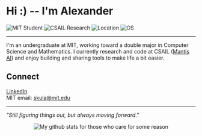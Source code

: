 # Hi :) -- I'm Alexander

![MIT Student](https://img.shields.io/badge/MIT--Undergraduate-900020?style=flat&logo=academia)
![CSAIL Research](https://img.shields.io/badge/Researcher-CSAIL-blue)
![Location](https://img.shields.io/badge/Cambridge%2C%20MA-USA-brightgreen)
![OS](https://img.shields.io/badge/macOS-Primary-lightgrey?logo=apple)

---

I'm an undergraduate at MIT, working toward a double major in Computer Science and Mathematics. I currently research and code at CSAIL ([Mantis AI](https://home.withmantis.com/)) and enjoy building and sharing tools to make life a bit easier.

## Connect

[LinkedIn](https://www.linkedin.com/in/skula)  
MIT email: skula@mit.edu

---

_"Still figuring things out, but always moving forward."_

<p align="center">
  <img src="https://github-readme-stats.vercel.app/api?username=skula&show_icons=true&hide=stars&theme=onedark" alt="My github stats for those who care for some reason" />
</p>

